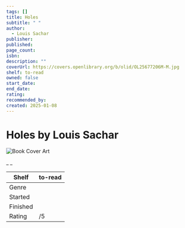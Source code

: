 ```yaml
---
tags: []
title: Holes
subtitle: " "
author:
  - Louis Sachar
publisher: 
published: 
page_count: 
isbn: 
description: ""
coverUrl: https://covers.openlibrary.org/b/olid/OL25677206M-M.jpg
shelf: to-read
owned: false
start_date: 
end_date: 
rating: 
recommended_by: 
created: 2025-01-08
---
```


# Holes by Louis Sachar

![Book Cover Art](https://covers.openlibrary.org/b/olid/OL25677206M-M.jpg)

_ _

| Shelf | to-read |
| --- | --- |
| Genre |  |
| Started |  |
| Finished |  |
| Rating | /5 |

